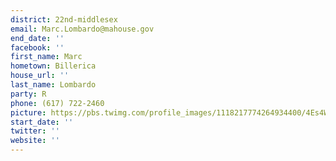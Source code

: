 ```yaml
---
district: 22nd-middlesex
email: Marc.Lombardo@mahouse.gov
end_date: ''
facebook: ''
first_name: Marc
hometown: Billerica
house_url: ''
last_name: Lombardo
party: R
phone: (617) 722-2460
picture: https://pbs.twimg.com/profile_images/1118217774264934400/4Es4Wp75_400x400.png
start_date: ''
twitter: ''
website: ''
---
```

